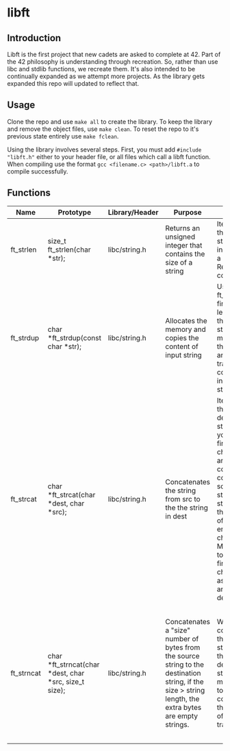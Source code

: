 # libft

Introduction
------------

Libft is the first project that new cadets are asked to complete at 42. Part of the 42 philosophy is understanding through recreation. So, rather than use libc and stdlib functions, we recreate them. It's also intended to be continually expanded as we attempt more projects. As the library gets expanded this repo will updated to reflect that.

Usage
-----

Clone the repo and use `make all` to create the library. To keep the library and remove the object files, use `make clean`. To reset the repo to it's previous state entirely use `make fclean`.

Using the library involves several steps. First, you must add `#include "libft.h"` either to your header file, or all files which call a libft function. When compiling use the format `gcc <filename.c> <path>/libft.a` to compile successfully.

Functions
---------

Name | Prototype | Library/Header | Purpose | Method | Extra
---- | --------- | ------- | ------- | ------ | -----
ft\_strlen | size\_t	ft\_strlen(char \*str); | libc/string.h | Returns an unsigned integer that contains the size of a string | Iterate through the string and increment a counter. Return the counter | To use size\_t, you'll need to include string.h
ft\_strdup | char	\*ft\_strdup(const char \*str); | libc/string.h | Allocates the memory and copies the content of input string | Use ft\_strlen to find out the length of the input string, use malloc with that length, and transfer the contents of input string. | Make sure to protect the function in case the malloc fails
ft\_strcat | char	\*ft\_strcat(char \*dest, char \*src); | libc/string.h | Concatenates the string from src to the the string in dest | Iterate through destination string until you find first empty character, and start copying contents of source string starting at the location of the first empty character. Make sure to mark the final character as empty, and return dest. | Make sure not to remalloc dest, will cause an error. Strcat assumes that the destination string has enough memory allocated to handle the total length of the two strings.
ft\_strncat | char	\*ft\_strncat(char \*dest, char \*src, size\_t size); | libc/string.h | Concatenates a "size" number of bytes from the source string to the destination string, if the size > string length, the extra bytes are empty strings. | When copying the source string to the destination string, make sure to keep a count of the number of bytes transferred. | On the off chance that the size is greater than the string length of src, the rest of the memory allocated is filled with empty strings. 

